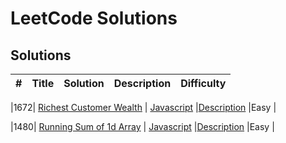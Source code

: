 # LeetCode Solutions

## Solutions

| # | Title | Solution | Description | Difficulty |
|---| ----- | -------- | ----------- | ---------- |

|1672| [Richest Customer Wealth](./src/1672/) | [Javascript](./src/1672/solution.js)  |[Description](./src/1672/readme.md) |Easy |

|1480| [Running Sum of 1d Array](./src/1480/) | [Javascript](./src/1480/solution.js)  |[Description](./src/1480/readme.md) |Easy |

